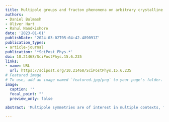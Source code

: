 ```yaml
---
title: Multipole groups and fracton phenomena on arbitrary crystalline lattices
authors:
- Daniel Bulmash
- Oliver Hart
- Rahul Nandkishore
date: '2023-01-01'
publishDate: '2024-03-02T05:04:42.489091Z'
publication_types:
- article-journal
publication: '*SciPost Phys.*'
doi: 10.21468/SciPostPhys.15.6.235
links:
- name: URL
  url: https://scipost.org/10.21468/SciPostPhys.15.6.235
# Featured image
# To use, add an image named `featured.jpg/png` to your page's folder. 
image:
  caption: ''
  focal_point: ""
  preview_only: false

abstract: 'Multipole symmetries are of interest in multiple contexts, from the study of fracton phases, to nonergodic quantum dynamics, to the exploration of new hydrodynamic universality classes. However, prior explorations have focused on continuum systems or hypercubic lattices. In this work, we systematically explore multipole symmetries on arbitrary crystal lattices. We explain how, given a crystal structure (specified by a space group and the occupied Wyckoff positions), one may systematically construct all consistent multipole groups. We focus on two-dimensional crystal structures for simplicity, although our methods are general and extend straightforwardly to three dimensions. We classify the possible multipole groups on all two-dimensional Bravais lattices, and on the Kagome and breathing Kagome crystal structures to illustrate the procedure on general crystal lattices. Using Wyckoff positions, we provide an in-principle classification of all possible multipole groups in any space group. We explain how, given a valid multipole group, one may construct a consistent lattice Hamiltonian and a low-energy field theory. We then explore the physical consequences, beginning by generalizing certain results originally obtained on hypercubic lattices to arbitrary crystal structures. Next, we identify two apparently novel phenomena: an emergent, robust subsystem symmetry on the triangular lattice, and an exact multipolar symmetry on the breathing Kagome lattice that does not include conservation of charge (monopole), but instead conserves a vector charge. This makes clear that there is new physics to be found by exploring the consequences of multipolar symmetries on arbitrary lattices, and this work provides the map for the exploration thereof, as well as guiding the search for emergent multipolar symmetries and the attendant exotic phenomena in real materials based on nonhypercubic lattices.'

---
```

